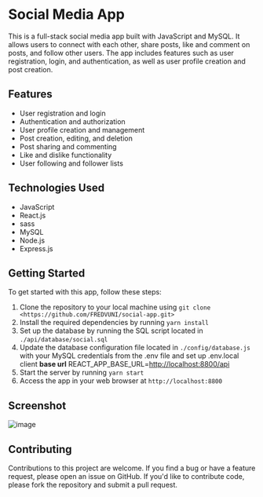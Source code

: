 # Social Media App

This is a full-stack social media app built with JavaScript and MySQL. It allows users to connect with each other, share posts, like and comment on posts, and follow other users. The app includes features such as user registration, login, and authentication, as well as user profile creation and post creation.

## Features

- User registration and login
- Authentication and authorization
- User profile creation and management
- Post creation, editing, and deletion
- Post sharing and commenting
- Like and dislike functionality
- User following and follower lists

## Technologies Used

- JavaScript
- React.js
- sass
- MySQL
- Node.js
- Express.js

## Getting Started

To get started with this app, follow these steps:

1. Clone the repository to your local machine using `git clone <https://github.com/FREDVUNI/social-app.git>`
2. Install the required dependencies by running `yarn install`
3. Set up the database by running the SQL script located in `./api/database/social.sql`
4. Update the database configuration file located in `./config/database.js` with your MySQL credentials from the .env file and set up .env.local client **base url** REACT_APP_BASE_URL=<http://localhost:8800/api>
5. Start the server by running `yarn start`
6. Access the app in your web browser at `http://localhost:8800`

## Screenshot

![image](https://user-images.githubusercontent.com/41730664/236139739-be115598-ee4b-4182-875f-13bc8538e939.png)

## Contributing

Contributions to this project are welcome. If you find a bug or have a feature request, please open an issue on GitHub. If you'd like to contribute code, please fork the repository and submit a pull request.
